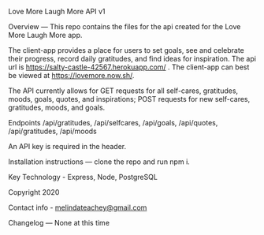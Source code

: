 Love More Laugh More API v1

Overview — This repo contains the files for the api created for the Love More Laugh More app.

The client-app provides a place for users to set goals, see and celebrate their progress, record daily gratitudes, and find ideas for inspiration. The api url is https://salty-castle-42567.herokuapp.com/
. The client-app can best be viewed at https://lovemore.now.sh/.

The API currently allows for GET requests for all self-cares, gratitudes, moods, goals, quotes, and inspirations; POST requests for new self-cares, gratitudes, moods, and goals. 

Endpoints /api/gratitudes, /api/selfcares, /api/goals, /api/quotes, /api/gratitudes, /api/moods

An API key is required in the header.

Installation instructions — clone the repo and run npm i.

Key Technology - Express, Node, PostgreSQL

Copyright 2020

Contact info - melindateachey@gmail.com

Changelog — None at this time

